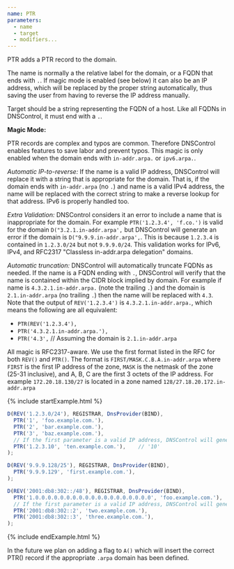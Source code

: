 ```yaml
---
name: PTR
parameters:
  - name
  - target
  - modifiers...
---
```


PTR adds a PTR record to the domain.

The name is normally a the relative label for the domain, or a FQDN that ends with `.`.  If magic mode is enabled (see below) it can also be an IP address, which will be replaced by the proper string automatically, thus
saving the user from having to reverse the IP address manually.

Target should be a string representing the FQDN of a host.  Like all FQDNs in DNSControl, it must end with a `.`.

**Magic Mode:**

PTR records are complex and typos are common. Therefore DNSControl
enables features to save labor and
prevent typos.  This magic is only
enabled when the domain ends with `in-addr.arpa.` or `ipv6.arpa.`.

*Automatic IP-to-reverse:* If the name is a valid IP address, DNSControl will replace it with
a string that is appropriate for the domain. That is, if the domain
ends with `in-addr.arpa` (no `.`) and name is a valid IPv4 address, the name
will be replaced with the correct string to make a reverse lookup for that address.
IPv6 is properly handled too.

*Extra Validation:* DNSControl considers it an error to include a name that
is inappropriate for the domain.  For example
`PTR('1.2.3.4', 'f.co.')` is valid for the domain `D("3.2.1.in-addr.arpa',`
 but DNSControl will generate an error if the domain is `D("9.9.9.in-addr.arpa',`.
This is because `1.2.3.4` is contained in `1.2.3.0/24` but not `9.9.9.0/24`.
This validation works for IPv6, IPv4, and
RFC2317 "Classless in-addr.arpa delegation" domains.

*Automatic truncation:* DNSControl will automatically truncate FQDNs
as needed.
If the name is a FQDN ending with `.`, DNSControl will verify that the
name is contained within the CIDR block implied by domain.  For example
if name is `4.3.2.1.in-addr.arpa.` (note the trailing `.`)
and the domain is `2.1.in-addr.arpa` (no trailing `.`)
then the name will be replaced with `4.3`.  Note that the output
of `REV('1.2.3.4')` is `4.3.2.1.in-addr.arpa.`, which means the following
are all equivalent:

* `PTR(REV('1.2.3.4'), `
* `PTR('4.3.2.1.in-addr.arpa.'), `
* `PTR('4.3',`    // Assuming the domain is `2.1.in-addr.arpa`

All magic is RFC2317-aware. We use the first format listed in the
RFC for both `REV()` and `PTR()`. The format is
`FIRST/MASK.C.B.A.in-addr.arpa` where `FIRST` is the first IP address
of the zone, `MASK` is the netmask of the zone (25-31 inclusive),
and A, B, C are the first 3 octets of the IP address. For example
`172.20.18.130/27` is located in a zone named
`128/27.18.20.172.in-addr.arpa`

{% include startExample.html %}

```js
D(REV('1.2.3.0/24'), REGISTRAR, DnsProvider(BIND),
  PTR('1', 'foo.example.com.'),
  PTR('2', 'bar.example.com.'),
  PTR('3', 'baz.example.com.'),
  // If the first parameter is a valid IP address, DNSControl will generate the correct name:
  PTR('1.2.3.10', 'ten.example.com.'),    // '10'
);

D(REV('9.9.9.128/25'), REGISTRAR, DnsProvider(BIND),
  PTR('9.9.9.129', 'first.example.com.'),
);

D(REV('2001:db8:302::/48'), REGISTRAR, DnsProvider(BIND),
  PTR('1.0.0.0.0.0.0.0.0.0.0.0.0.0.0.0.0.0.0.0', 'foo.example.com.'),  // 2001:db8:302::1
  // If the first parameter is a valid IP address, DNSControl will generate the correct name:
  PTR('2001:db8:302::2', 'two.example.com.'),                          // '2.0.0.0.0.0.0.0.0.0.0.0.0.0.0.0.0.0.0.0'
  PTR('2001:db8:302::3', 'three.example.com.'),                        // '3.0.0.0.0.0.0.0.0.0.0.0.0.0.0.0.0.0.0.0'
);
```

{% include endExample.html %}

In the future we plan on adding a flag to `A()` which will insert
the correct PTR() record if the appropriate `.arpa` domain has been
defined.
